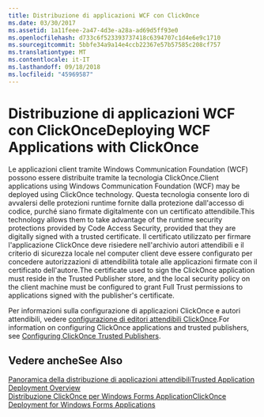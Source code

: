 ```yaml
---
title: Distribuzione di applicazioni WCF con ClickOnce
ms.date: 03/30/2017
ms.assetid: 1a11feee-2a47-4d3e-a28a-ad69d5ff93e0
ms.openlocfilehash: d733c6f523393737418c6394707c1d4e6e9c1710
ms.sourcegitcommit: 5bbfe34a9a14e4ccb22367e57b57585c208cf757
ms.translationtype: MT
ms.contentlocale: it-IT
ms.lasthandoff: 09/18/2018
ms.locfileid: "45969587"
---
```

# <a name="deploying-wcf-applications-with-clickonce"></a><span data-ttu-id="c76a3-102">Distribuzione di applicazioni WCF con ClickOnce</span><span class="sxs-lookup"><span data-stu-id="c76a3-102">Deploying WCF Applications with ClickOnce</span></span>
<span data-ttu-id="c76a3-103">Le applicazioni client tramite Windows Communication Foundation (WCF) possono essere distribuite tramite la tecnologia ClickOnce.</span><span class="sxs-lookup"><span data-stu-id="c76a3-103">Client applications using Windows Communication Foundation (WCF) may be deployed using ClickOnce technology.</span></span> <span data-ttu-id="c76a3-104">Questa tecnologia consente loro di avvalersi delle protezioni runtime fornite dalla protezione dall'accesso di codice, purché siano firmate digitalmente con un certificato attendibile.</span><span class="sxs-lookup"><span data-stu-id="c76a3-104">This technology allows them to take advantage of the runtime security protections provided by Code Access Security, provided that they are digitally signed with a trusted certificate.</span></span> <span data-ttu-id="c76a3-105">Il certificato utilizzato per firmare l'applicazione ClickOnce deve risiedere nell'archivio autori attendibili e il criterio di sicurezza locale nel computer client deve essere configurato per concedere autorizzazioni di attendibilità totale alle applicazioni firmate con il certificato dell'autore.</span><span class="sxs-lookup"><span data-stu-id="c76a3-105">The certificate used to sign the ClickOnce application must reside in the Trusted Publisher store, and the local security policy on the client machine must be configured to grant Full Trust permissions to applications signed with the publisher's certificate.</span></span>  
  
 <span data-ttu-id="c76a3-106">Per informazioni sulla configurazione di applicazioni ClickOnce e autori attendibili, vedere [configurazione di editori attendibili ClickOnce](https://go.microsoft.com/fwlink/?LinkId=94774).</span><span class="sxs-lookup"><span data-stu-id="c76a3-106">For information on configuring ClickOnce applications and trusted publishers, see [Configuring ClickOnce Trusted Publishers](https://go.microsoft.com/fwlink/?LinkId=94774).</span></span>  
  
## <a name="see-also"></a><span data-ttu-id="c76a3-107">Vedere anche</span><span class="sxs-lookup"><span data-stu-id="c76a3-107">See Also</span></span>  
 [<span data-ttu-id="c76a3-108">Panoramica della distribuzione di applicazioni attendibili</span><span class="sxs-lookup"><span data-stu-id="c76a3-108">Trusted Application Deployment Overview</span></span>](https://go.microsoft.com/fwlink/?LinkId=94775)  
 [<span data-ttu-id="c76a3-109">Distribuzione ClickOnce per Windows Forms Application</span><span class="sxs-lookup"><span data-stu-id="c76a3-109">ClickOnce Deployment for Windows Forms Applications</span></span>](https://go.microsoft.com/fwlink/?LinkId=94776)
